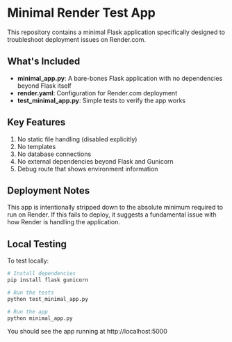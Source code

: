 # Minimal Render Test App

This repository contains a minimal Flask application specifically designed to troubleshoot deployment issues on Render.com.

## What's Included

- **minimal_app.py**: A bare-bones Flask application with no dependencies beyond Flask itself
- **render.yaml**: Configuration for Render.com deployment
- **test_minimal_app.py**: Simple tests to verify the app works

## Key Features

1. No static file handling (disabled explicitly)
2. No templates
3. No database connections
4. No external dependencies beyond Flask and Gunicorn
5. Debug route that shows environment information

## Deployment Notes

This app is intentionally stripped down to the absolute minimum required to run on Render. If this fails to deploy, it suggests a fundamental issue with how Render is handling the application.

## Local Testing

To test locally:

```bash
# Install dependencies
pip install flask gunicorn

# Run the tests
python test_minimal_app.py

# Run the app
python minimal_app.py
```

You should see the app running at http://localhost:5000 